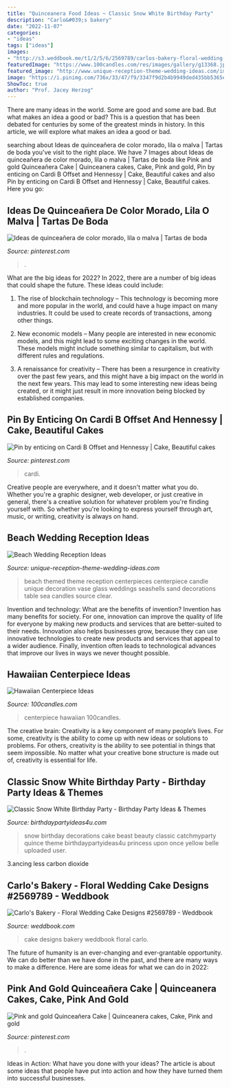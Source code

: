 ```yaml
---
title: "Quinceanera Food Ideas ~ Classic Snow White Birthday Party"
description: "Carlo&#039;s bakery"
date: "2022-11-07"
categories:
- "ideas"
tags: ["ideas"]
images:
- "http://s3.weddbook.me/t1/2/5/6/2569789/carlos-bakery-floral-wedding-cake-designs.jpg"
featuredImage: "https://www.100candles.com/res/images/gallery/g13368.jpg"
featured_image: "http://www.unique-reception-theme-wedding-ideas.com/images/beachweddingcenterpieceideas.jpg"
image: "https://i.pinimg.com/736x/33/47/f9/3347f9d2b4b9949ded435bb5365e9232.jpg"
ShowToc: true
author: "Prof. Jacey Herzog"
---
```



There are many ideas in the world. Some are good and some are bad. But what makes an idea a good or bad? This is a question that has been debated for centuries by some of the greatest minds in history. In this article, we will explore what makes an idea a good or bad.

	

		
searching about Ideas de quinceañera de color morado, lila o malva | Tartas de boda you've visit to the right place. We have 7 Images about Ideas de quinceañera de color morado, lila o malva | Tartas de boda like Pink and gold Quinceañera Cake | Quinceanera cakes, Cake, Pink and gold, Pin by enticing on Cardi B Offset and Hennessy | Cake, Beautiful cakes and also Pin by enticing on Cardi B Offset and Hennessy | Cake, Beautiful cakes. Here you go:
		
    
## Ideas De Quinceañera De Color Morado, Lila O Malva | Tartas De Boda

<img loading=lazy src="https://i.pinimg.com/736x/aa/fe/ba/aafeba084b8c3739394486e2d272b3eb.jpg" onerror="this.onerror=null;this.src='https://tse2.mm.bing.net/th?id=OIP.K6eJEnIsZ57Lp6Dgt_5kVwHaJ7&amp;pid=15.1';" alt="Ideas de quinceañera de color morado, lila o malva | Tartas de boda">

_Source: pinterest.com_

>. 

	

What are the big ideas for 2022?
In 2022, there are a number of big ideas that could shape the future. These ideas could include:
1. The rise of blockchain technology – This technology is becoming more and more popular in the world, and could have a huge impact on many industries. It could be used to create records of transactions, among other things.

2. New economic models – Many people are interested in new economic models, and this might lead to some exciting changes in the world. These models might include something similar to capitalism, but with different rules and regulations.

3. A renaissance for creativity – There has been a resurgence in creativity over the past few years, and this might have a big impact on the world in the next few years. This may lead to some interesting new ideas being created, or it might just result in more innovation being blocked by established companies.

    
## Pin By Enticing On Cardi B Offset And Hennessy | Cake, Beautiful Cakes

<img loading=lazy src="https://i.pinimg.com/736x/88/b0/62/88b062ac75d89dc65e9ae5b7adba93ae.jpg" onerror="this.onerror=null;this.src='https://tse4.mm.bing.net/th?id=OIP.99-NQHt-VvqtRVY_xMNppwHaJw&amp;pid=15.1';" alt="Pin by enticing on Cardi B Offset and Hennessy | Cake, Beautiful cakes">

_Source: pinterest.com_

>cardi. 

	

Creative people are everywhere, and it doesn't matter what you do. Whether you're a graphic designer, web developer, or just creative in general, there's a creative solution for whatever problem you're finding yourself with. So whether you're looking to express yourself through art, music, or writing, creativity is always on hand.

    
## Beach Wedding Reception Ideas

<img loading=lazy src="http://www.unique-reception-theme-wedding-ideas.com/images/beachweddingcenterpieceideas.jpg" onerror="this.onerror=null;this.src='https://tse3.mm.bing.net/th?id=OIP.sJ67CDCmB07gB1ugHcHuMgAAAA&amp;pid=15.1';" alt="Beach Wedding Reception Ideas">

_Source: unique-reception-theme-wedding-ideas.com_

>beach themed theme reception centerpieces centerpiece candle unique decoration vase glass weddings seashells sand decorations table sea candles source clear. 

	

Invention and technology: What are the benefits of invention?
Invention has many benefits for society. For one, innovation can improve the quality of life for everyone by making new products and services that are better-suited to their needs. Innovation also helps businesses grow, because they can use innovative technologies to create new products and services that appeal to a wider audience. Finally, invention often leads to technological advances that improve our lives in ways we never thought possible.

    
## Hawaiian Centerpiece Ideas

<img loading=lazy src="https://www.100candles.com/res/images/gallery/g13368.jpg" onerror="this.onerror=null;this.src='https://tse3.mm.bing.net/th?id=OIP.2Vf6hAFCK07EQH1IXZov5gHaLH&amp;pid=15.1';" alt="Hawaiian Centerpiece Ideas">

_Source: 100candles.com_

>centerpiece hawaiian 100candles. 

	

The creative brain:
Creativity is a key component of many people’s lives. For some, creativity is the ability to come up with new ideas or solutions to problems. For others, creativity is the ability to see potential in things that seem impossible. No matter what your creative bone structure is made out of, creativity is essential for life.

    
## Classic Snow White Birthday Party - Birthday Party Ideas &amp; Themes

<img loading=lazy src="http://www.birthdaypartyideas4u.com/wp-content/uploads/2016/05/Classic-Snow-White-Birthday-Party-Cake-600x800.jpg" onerror="this.onerror=null;this.src='https://tse2.mm.bing.net/th?id=OIP.sqncRmlFLjJuAp_tFBVT_AHaJ4&amp;pid=15.1';" alt="Classic Snow White Birthday Party - Birthday Party Ideas &amp; Themes">

_Source: birthdaypartyideas4u.com_

>snow birthday decorations cake beast beauty classic catchmyparty quince theme birthdaypartyideas4u princess upon once yellow belle uploaded user. 

	

3.ancing less carbon dioxide 

    
## Carlo&#039;s Bakery - Floral Wedding Cake Designs #2569789 - Weddbook

<img loading=lazy src="http://s3.weddbook.me/t1/2/5/6/2569789/carlos-bakery-floral-wedding-cake-designs.jpg" onerror="this.onerror=null;this.src='https://tse4.mm.bing.net/th?id=OIP.NpYgozpmnygiOlsN7RoHPgHaMB&amp;pid=15.1';" alt="Carlo&#039;s Bakery - Floral Wedding Cake Designs #2569789 - Weddbook">

_Source: weddbook.com_

>cake designs bakery weddbook floral carlo. 

	

The future of humanity is an ever-changing and ever-grantable opportunity. We can do better than we have done in the past, and there are many ways to make a difference. Here are some ideas for what we can do in 2022: 

    
## Pink And Gold Quinceañera Cake | Quinceanera Cakes, Cake, Pink And Gold

<img loading=lazy src="https://i.pinimg.com/736x/33/47/f9/3347f9d2b4b9949ded435bb5365e9232.jpg" onerror="this.onerror=null;this.src='https://tse4.mm.bing.net/th?id=OIP.gTeuOmD1QVXJQRgWZU_GkwHaHM&amp;pid=15.1';" alt="Pink and gold Quinceañera Cake | Quinceanera cakes, Cake, Pink and gold">

_Source: pinterest.com_

>. 

	

Ideas in Action: What have you done with your ideas?
The article is about some ideas that people have put into action and how they have turned them into successful businesses.

